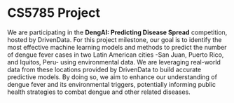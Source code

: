 # CS5785 Project
We are participating in the **DengAI: Predicting Disease Spread** competition, hosted by DrivenData. For this project milestone, our goal is to identify the most effective machine learning models and methods to predict the number of dengue fever cases in two Latin American cities -San Juan, Puerto Rico, and Iquitos, Peru- using environmental data. We are leveraging real-world data from these locations provided by DrivenData to build accurate predictive models. By doing so, we aim to enhance our understanding of dengue fever and its environmental triggers, potentially informing public health strategies to combat dengue and other related diseases.
